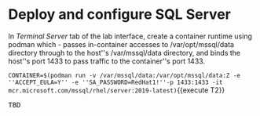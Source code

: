 # Deploy and configure SQL Server

In *Terminal Server* tab of the lab interface, create a container runtime using podman which -
passes in-container accesses to /var/opt/mssql/data directory through to the host''s /var/mssql/data
directory, and binds the host''s port 1433 to pass traffic to the container''s port 1433.

`CONTAINER=$(podman run -v /var/mssql/data:/var/opt/mssql/data:Z -e ''ACCEPT_EULA=Y'' -e ''SA_PASSWORD=RedHat1!''-p 1433:1433 -it mcr.microsoft.com/mssql/rhel/server:2019-latest)`{{execute T2}}

<pre class="file">
TBD
</pre>

